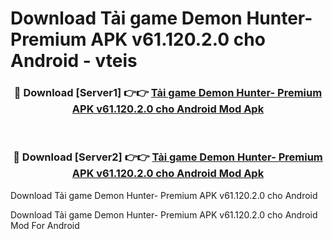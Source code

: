 # Download Tải game Demon Hunter- Premium APK v61.120.2.0 cho Android - vteis


<div align="center">
<h3>🔴 Download [Server1] 👉👉 <a href="https://apk-comot.site?title=Tải_game_Demon_Hunter-_Premium_APK_v61.120.2.0_cho_Android">Tải game Demon Hunter- Premium APK v61.120.2.0 cho Android Mod Apk</a></h3><br>
<h3>🔴 Download [Server2] 👉👉 <a href="https://apk-comot.site?title=Tải_game_Demon_Hunter-_Premium_APK_v61.120.2.0_cho_Android">Tải game Demon Hunter- Premium APK v61.120.2.0 cho Android Mod Apk</a></h3>
</div>



Download Tải game Demon Hunter- Premium APK v61.120.2.0 cho Android 

Download Tải game Demon Hunter- Premium APK v61.120.2.0 cho Android Mod For Android